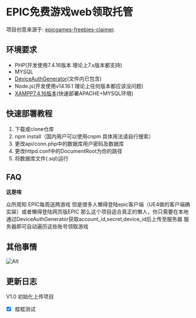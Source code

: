 # EPIC免费游戏web领取托管
项目创意来源于: [epicgames-freebies-claimer](https://github.com/Revadike/epicgames-freebies-claimer).

## 环境要求
- PHP(开发使用7.4.16版本 理论上7.x版本都支持)
- MYSQL
- [DeviceAuthGenerator](https://github.com/xMistt/DeviceAuthGenerator/releases)(文件内已包含)
- Node.js(开发使用v14.16.1 理论上任何版本都应该没问题)
- [XAMPP7.4.16版本](https://sourceforge.net/projects/xampp/files/XAMPP%20Windows/7.4.16/)(快速部署APACHE+MYSQL环境)
## 快速部署教程
1. 下载或clone仓库
2. npm install（国内用户可以使用cnpm 具体用法请自行搜索）
3. 更改api/conn.php中的数据库用户密码及数据库
4. 更改httpd.conf中的DocumentRoot为你的路径
5. 将数据库文件(.sql)运行



## FAQ
**这是啥**
  
  众所周知 EPIC每周送两游戏 但是很多人懒得登陆epic客户端（UE4做的客户端确实屎）或者懒得登陆网页版EPIC 那么这个项目适合真正的懒人，你只需要在本地通过DeviceAuthGenerator获取account_id,secret,device_id后上传至服务器 服务器即可自动遍历这些账号领取游戏


## 其他事情


![Alt](https://pics5.baidu.com/feed/f31fbe096b63f624e7ac9eed1eaa7bfe184ca364.jpeg?token=9200906c6200971ac8c81594d4df83f3)

## 更新日志
V1.0 初始化上传项目
- [x] 框框测试
